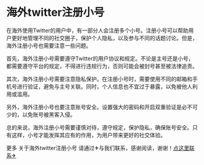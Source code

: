 # 海外twitter注册小号

在海外使用Twitter的用户中，有一部分人会注册多个小号。注册小号可以帮助用户更好地管理不同的社交圈子，保护个人隐私，以及参与不同的话题讨论。但是，海外注册小号也需要注意一些问题。

首先，海外注册小号需要遵守Twitter的用户协议和规定。不论是主号还是小号，都需要遵守平台的规定，不得进行违规行为，否则可能会被封号甚至被法律追责。

其次，海外注册小号需要注意隐私保护。在注册小号时，需要使用不同的邮箱和手机号进行验证，避免与主号关联。同时，个人信息也不宜过于暴露，以免被他人利用或滥用。

另外，海外注册小号也要注意账号安全。设置强大的密码和开启双重验证是必不可少的，以免账号被黑客入侵。

总的来说，海外注册小号需要谨慎对待，遵守规定，保护隐私，确保账号安全。只有这样，小号才能发挥其应有的作用，为用户带来更好的社交体验。

更多 关于海外twitter注册小号 请通过✈与我们联系，感谢阅读，谢谢！[点这里联系✈](https://c.k02.cc)